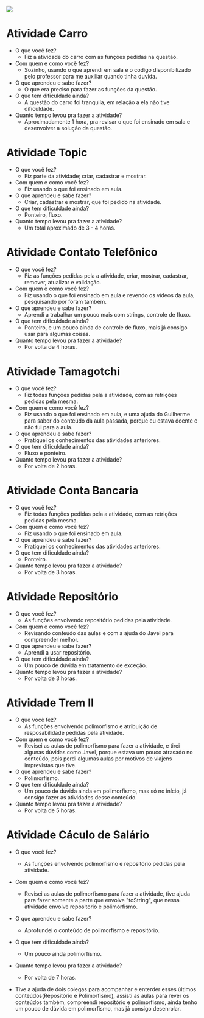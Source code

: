 ![](Elienai.png)

# Atividade Carro
- O que você fez?
    - Fiz a atividade do carro com as funções pedidas na questão.
- Com quem e como você fez?
    - Sozinho, usando o que aprendi em sala e o codigo disponibilizado pelo professor para me auxiliar quando tinha duvida.
- O que aprendeu e sabe fazer?
    - O que era preciso para fazer as funções da questão.
- O que tem dificuldade ainda?
    - A questão do carro foi tranquila, em relação a ela não tive dificuldade.
- Quanto tempo levou pra fazer a atividade?
    - Aproximadamente 1 hora, pra revisar o que foi ensinado em sala e desenvolver a solução da questão.
# Atividade Topic
- O que você fez?
    - Fiz parte da atividade; criar, cadastrar e mostrar.
- Com quem e como você fez?
    - Fiz usando o que foi ensinado em aula.
- O que aprendeu e sabe fazer?
    - Criar, cadastrar e mostrar, que foi pedido na atividade.
- O que tem dificuldade ainda?
    - Ponteiro, fluxo.
- Quanto tempo levou pra fazer a atividade?
    - Um total aproximado de 3 - 4 horas.
# Atividade Contato Telefônico
- O que você fez?
    - Fiz as funções pedidas pela a atividade, criar, mostrar, cadastrar, remover, atualizar e validação.
- Com quem e como você fez?
    - Fiz usando o que foi ensinado em aula e revendo os videos da aula, pesquisando por foram também.
- O que aprendeu e sabe fazer?
    - Aprendi a trabalhar um pouco mais com strings, controle de fluxo.
- O que tem dificuldade ainda?
    - Ponteiro, e um pouco ainda de controle de fluxo, mais já consigo usar para algumas coisas.
- Quanto tempo levou pra fazer a atividade?
    - Por volta de 4 horas.
# Atividade Tamagotchi
- O que você fez?
    - Fiz todas funções pedidas pela a atividade, com as retrições pedidas pela mesma.
- Com quem e como você fez?
    - Fiz usando o que foi ensinado em aula, e uma ajuda do Guilherme para saber do conteúdo da aula passada, porque eu estava doente e não fui para a aula.
- O que aprendeu e sabe fazer?
    - Pratiquei os conhecimentos das atividades anteriores.
- O que tem dificuldade ainda?
    - Fluxo e ponteiro.
- Quanto tempo levou pra fazer a atividade?
    - Por volta de 2 horas.
# Atividade Conta Bancaria
- O que você fez?
    - Fiz todas funções pedidas pela a atividade, com as retrições pedidas pela mesma.
- Com quem e como você fez?
    - Fiz usando o que foi ensinado em aula.
- O que aprendeu e sabe fazer?
    - Pratiquei os conhecimentos das atividades anteriores.
- O que tem dificuldade ainda?
    - Ponteiro.
- Quanto tempo levou pra fazer a atividade?
    - Por volta de 3 horas.
# Atividade Repositório
- O que você fez?
    - As funções envolvendo repositório pedidas pela atividade.
- Com quem e como você fez?
    - Revisando conteúdo das aulas e com a ajuda do Javel para compreender melhor.
- O que aprendeu e sabe fazer?
    - Aprendi a usar repositório.
- O que tem dificuldade ainda?
    - Um pouco de dúvida em tratamento de exceção.
- Quanto tempo levou pra fazer a atividade?
    - Por volta de 3 horas.
# Atividade Trem II
- O que você fez?
    - As funções envolvendo polimorfismo e atribuição de resposabilidade pedidas pela atividade.
- Com quem e como você fez?
    - Revisei as aulas de polimorfismo para fazer a atividade, e tirei algunas dúvidas como Javel, porque estava um pouco atrasado no conteúdo, pois perdi algumas aulas por motivos de viajens imprevistas que tive.
- O que aprendeu e sabe fazer?
    - Polimorfismo.
- O que tem dificuldade ainda?
    - Um pouco de dúvida ainda em polimorfismo, mas só no início, já consigo fazer as atividades desse conteúdo.
- Quanto tempo levou pra fazer a atividade?
    - Por volta de 5 horas.
# Atividade Cáculo de Salário
- O que você fez?
    - As funções envolvendo polimorfismo e repositório pedidas pela atividade.
- Com quem e como você fez?
    - Revisei as aulas de polimorfismo para fazer a atividade, tive ajuda para fazer somente a parte que envolve "toString", que nessa atividade envolve repositorio e polimorfismo.
- O que aprendeu e sabe fazer?
    - Aprofundei o conteúdo de polimorfismo e repositório.
- O que tem dificuldade ainda?
    - Um pouco ainda polimorfismo.
- Quanto tempo levou pra fazer a atividade?
    - Por volta de 7 horas.

- Tive a ajuda de dois colegas para acompanhar e enterder esses últimos conteúdos(Repositório e Polimorfismo), assisti as aulas para rever os conteúdos também, compreendi repositório e polimorfismo, ainda tenho um pouco de dúvida em polimorfismo, mas já consigo desenrolar.
